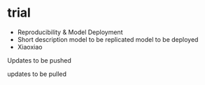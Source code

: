 # trial

- Reproducibility & Model Deployment
- Short description model to be replicated model to be deployed
- Xiaoxiao

Updates to be pushed

updates to be pulled
